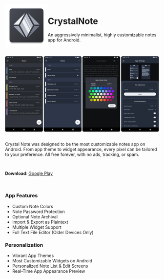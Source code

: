 <img align="left" width="140" src="app/src/main/res/mipmap-xxxhdpi/icon_launcher.png" alt="CrystalNote Icon">

# CrystalNote
An aggressively minimalist, highly customizable notes app for Android.

</br>

![Screenshot Showcase](app/src/main/github_showcase.png)

##

Crystal Note was designed to be the most customizable notes app on Android. From app theme to widget appearance, every pixel can be tailored to your preference. All free forever, with no ads, tracking, or spam.

</br>

**Download**: [Google Play](https://play.google.com/store/apps/details?id=com.xephorium.crystalnote)

</br>

### App Features
- Custom Note Colors
- Note Password Protection
- Optional Note Archival
- Import & Export as Plaintext
- Multiple Widget Support
- Full Text File Editor (Older Devices Only)

### Personalization
- Vibrant App Themes
- Most Customizable Widgets on Android
- Personalized Note List & Edit Screens
- Real-Time App Appearance Preview

